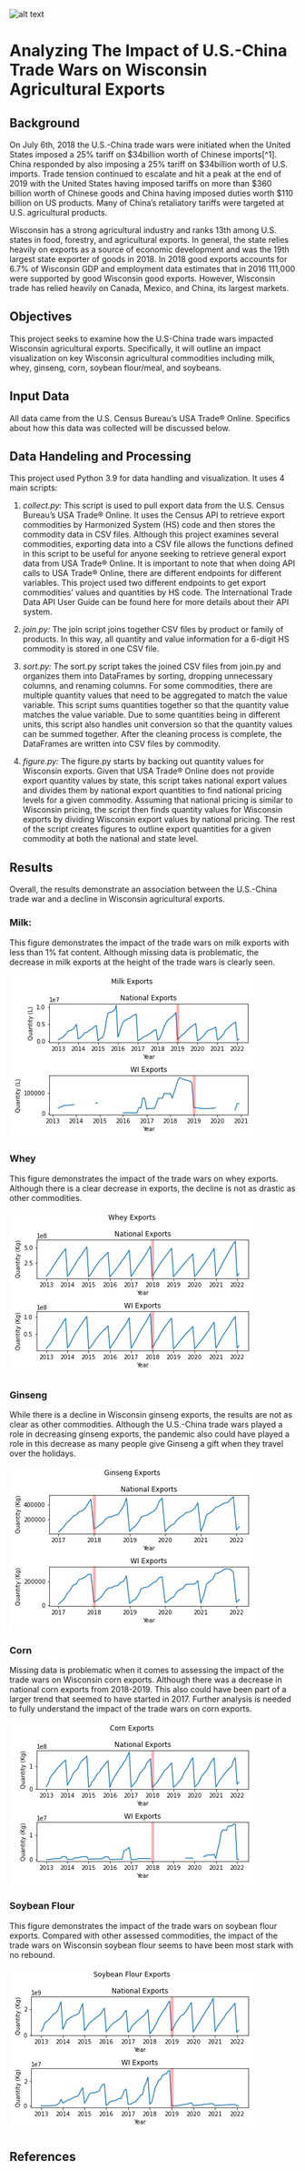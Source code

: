 
![alt text](https://media.istockphoto.com/photos/farm-silo-during-fall-with-background-colors-picture-id1169284385?k=20&m=1169284385&s=612x612&w=0&h=ozA-U4GG_GfuGqBDmF8CnmAP5MWwqUDK0tneE_BLi74= "Picture of a WI Farm")

__Analyzing The Impact of U.S.-China Trade Wars on Wisconsin Agricultural Exports__
=====
## __Background__
On July 6th, 2018 the U.S.-China trade wars were initiated when the United States imposed a 25% tariff on $34billion worth of Chinese imports[^1]. China responded by also imposing a 25% tariff on $34billion worth of U.S. imports. Trade tension continued to escalate and hit a peak at the end of 2019 with the United States having imposed tariffs on more than $360 billion worth of Chinese goods and China having imposed duties worth $110 billion on US products. Many of China’s retaliatory tariffs were targeted at U.S. agricultural products.

Wisconsin has a strong agricultural industry and ranks 13th among U.S. states in food, forestry, and agricultural exports.  In general, the state relies heavily on exports as a source of economic development and was the 19th largest state exporter of goods in 2018. In 2018 good exports accounts for 6.7% of Wisconsin GDP and employment data estimates that in 2016 111,000 were supported by good Wisconsin good exports. However, Wisconsin trade has relied heavily on Canada, Mexico, and China, its largest markets.  

## __Objectives__
This project seeks to examine how the U.S-China trade wars impacted Wisconsin agricultural exports. Specifically, it will outline an impact visualization on key Wisconsin agricultural commodities including milk, whey, ginseng, corn, soybean flour/meal, and soybeans.

## __Input Data__
All data came from the U.S. Census Bureau’s USA Trade® Online. Specifics about how this data was collected will be discussed below.

## __Data Handeling and Processing__
This project used Python 3.9 for data handling and visualization. It uses 4 main scripts:

1. _collect.py:_ This script is used to pull export data from the U.S. Census Bureau’s USA Trade® Online. It uses the Census API to retrieve export commodities by Harmonized System (HS) code and then stores the commodity data in CSV files. Although this project examines several commodities, exporting data into a CSV file allows the functions defined in this script to be useful for anyone seeking to retrieve general export data from USA Trade® Online. It is important to note that when doing API calls to USA Trade® Online, there are different endpoints for different variables. This project used two different endpoints to get export commodities’ values and quantities by HS code. The International Trade Data API User Guide can be found here for more details about their API system.

2. _join.py:_ The join script joins together CSV files by product or family of products. In this way, all quantity and value information for a 6-digit HS commodity is stored in one CSV file.

3. _sort.py:_ The sort.py script takes the joined CSV files from join.py and organizes them into DataFrames by sorting, dropping unnecessary columns, and renaming columns. For some commodities, there are multiple quantity values that need to be aggregated to match the value variable. This script sums quantities together so that the quantity value matches the value variable. Due to some quantities being in different units, this script also handles unit conversion so that the quantity values can be summed together. After the cleaning process is complete, the DataFrames are written into CSV files by commodity.

4. _figure.py:_   The figure.py starts by backing out quantity values for Wisconsin exports. Given that USA Trade® Online does not provide export quantity values by state, this script takes national export values and divides them by national export quantities to find national pricing levels for a given commodity. Assuming that national pricing is similar to Wisconsin pricing, the script then finds quantity values for Wisconsin exports by dividing Wisconsin export values by national pricing. The rest of the script creates figures to outline export quantities for a given commodity at both the national and state level.

## __Results__
Overall, the results demonstrate an association between the U.S.-China trade war and a decline in Wisconsin agricultural exports. 

### __Milk__: 
This figure demonstrates the impact of the trade wars on milk exports with less than 1% fat content. Although missing data is problematic, the decrease in milk exports at the height of the trade wars is clearly seen.

![alt text](https://github.com/4kaylaj/WI_Agricultural_Exports/blob/main/Milk.png?raw=true "Milk Exports")

### __Whey__
This figure demonstrates the impact of the trade wars on whey exports. Although there is a clear decrease in exports, the decline is not as drastic as other commodities. 

![alt text](https://github.com/4kaylaj/WI_Agricultural_Exports/blob/main/Whey.png?raw=true "Whey Exports")

### __Ginseng__
While there is a decline in Wisconsin ginseng exports, the results are not as clear as other commodities. Although the U.S.-China trade wars played a role in decreasing ginseng exports, the pandemic also could have played a role in this decrease as many people give Ginseng a gift when they travel over the holidays. 

![alt text](https://github.com/4kaylaj/WI_Agricultural_Exports/blob/main/Ginseng.png?raw=true "Ginseng Exports")

### __Corn__
Missing data is problematic when it comes to assessing the impact of the trade wars on Wisconsin corn exports. Although there was a decrease in national corn exports from 2018-2019. This also could have been part of a larger trend that seemed to have started in 2017. Further analysis is needed to fully understand the impact of the trade wars on corn exports. 

![alt text](https://github.com/4kaylaj/WI_Agricultural_Exports/blob/main/Corn.png?raw=true "Corn Exports")

### __Soybean Flour__
This figure demonstrates the impact of the trade wars on soybean flour exports. Compared with other assessed commodities, the impact of the trade wars on Wisconsin soybean flour seems to have been most stark with no rebound. 

![alt text](https://github.com/4kaylaj/WI_Agricultural_Exports/blob/main/SoybeanFM.png?raw=true "Soybean Flour Exports")

## __References__

